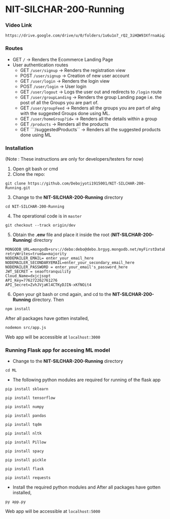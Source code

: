 # NIT-SILCHAR-200-Running

### Video Link
```
https://drive.google.com/drive/u/0/folders/1u6u1o7_rQ2_3iHQW93XfrnaAiqZMEPmo
```

### Routes
 * GET ```/``` -> Renders the Ecommerce Landing Page
 * User authentication routes
   * GET ```/user/signup``` -> Renders the registration view
   * POST ```/user/signup``` -> Creation of new user account
   * GET ```/user/login``` -> Renders the login view
   * POST ```/user/login``` -> User login
   * GET ```/user/logout``` -> Logs the user out and redirects to ```/login``` route
   * GET ```/user/groupLanding``` -> Renders the group Landing page i.e. the post of all the Groups you are part of.
   * GET ```/user/groupFeed``` -> Renders all the groups you are part of alng with the suggested Groups done using ML.
   * GET ```/user/homeGroup?id=``` -> Renders all the details within a group
   * GET ```/products``` -> Renders all the products
   * GET ```/suggestedProducts`` -> Renders all the suggested products done using ML
   

   
### Installation 
(Note : These instructions are only for developers/testers for now)
1) Open git bash or cmd
2) Clone the repo: 
```
git clone https://github.com/Debojyoti1915001/NIT-SILCHAR-200-Running.git
```
3) Change to the **NIT-SILCHAR-200-Running** directory
```
cd NIT-SILCHAR-200-Running
```
4) The operational code is in  ```master```
```
git checkout --track origin/dev
```
5) Obtain the **.env** file and place it inside the root (**NIT-SILCHAR-200-Running**) directory

```
MONGODB_URL=mongodb+srv://debo:debo@debo.brgyg.mongodb.net/myFirstDatabase?retryWrites=true&w=majority
NODEMAILER_EMAIL= enter_your_email_here
NODEMAILER_SECONDARYEMAIL=enter_your_secondary_email_here
NODEMAILER_PASSWORD = enter_your_email's_password_here
JWT_SECRET = seaoftranquility
Cloud_Name=dxjcjsopt
API_Key=776272262761276
API_Secret=ZvhJVjaKl4CTKyDJIN-xKfNOit4
```

6) Open your git bash or cmd again, and cd to the **NIT-SILCHAR-200-Running** directory. Then
```
npm install
```
After all packages have gotten installed, 
```
nodemon src/app.js
```

Web app will be accessible at ```localhost:3000```

### Running Flask app for accesing ML model
* Change to the **NIT-SILCHAR-200-Running** directory 
```
cd ML
```
* The following python modules are required for running of the flask app 
``` 
pip install sklearn
```
```
pip install tensorflow
```
```
pip install numpy
```
```
pip install pandas
```
```
pip install tqdm
```
```
pip install nltk
```
```
pip install Pillow
```
```
pip install spacy
```
```
pip install pickle
```
```
pip install flask
```
```
pip install requests
```
* Install the required python modules and After all packages have gotten installed, 
```
py app.py
```
Web app will be accessible at ```localhost:5000```




